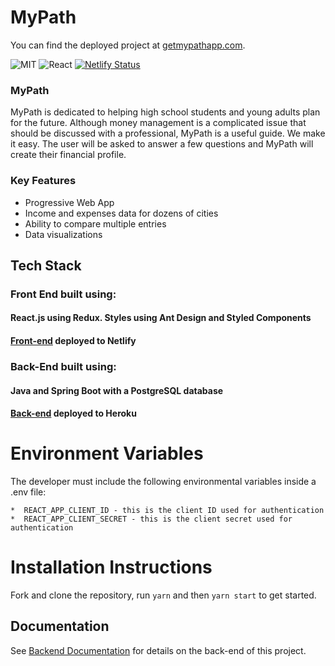 # MyPath 

You can find the deployed project at [getmypathapp.com](https://www.getmypathapp.com/).

![MIT](https://img.shields.io/packagist/l/doctrine/orm.svg)
![React](https://img.shields.io/badge/react-v16.12.0-blue.svg)
[![Netlify Status](https://api.netlify.com/api/v1/badges/ef273578-6c30-43ff-8a9d-3de936213a53/deploy-status)](https://app.netlify.com/sites/mypath/deploys)

### MyPath

MyPath is dedicated to helping high school students and young adults plan for the future. Although money management is a complicated issue that should be discussed with a professional, MyPath is a useful guide. We make it easy. The user will be asked to answer a few questions and MyPath will create their financial profile.  

### Key Features

- Progressive Web App
- Income and expenses data for dozens of cities
- Ability to compare multiple entries
- Data visualizations

## Tech Stack

### Front End built using:

#### React.js using Redux. Styles using Ant Design and Styled Components

#### [Front-end](https://www.getmypathapp.com/) deployed to Netlify

### Back-End built using: 

#### Java and Spring Boot with a PostgreSQL database

#### [Back-end](https://github.com/samir-hub/life-sim-backend) deployed to Heroku

# Environment Variables

The developer must include the following environmental variables inside a .env file: 

    *  REACT_APP_CLIENT_ID - this is the client ID used for authentication
    *  REACT_APP_CLIENT_SECRET - this is the client secret used for authentication

# Installation Instructions

Fork and clone the repository, run `yarn` and then `yarn start` to get started.

## Documentation

See [Backend Documentation](https://github.com/samir-hub/life-sim-backend) for details on the back-end of this project.